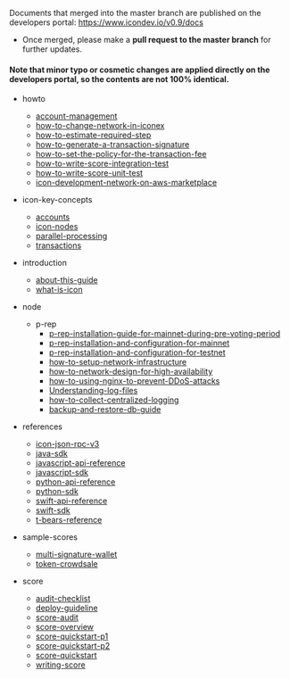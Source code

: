 
Documents that merged into the master branch are published on the developers portal: https://www.icondev.io/v0.9/docs
- Once merged, please make a **pull request to the master branch** for further updates. 

#### Note that minor typo or cosmetic changes are applied directly on the developers portal, so the contents are not 100% identical.

 
- howto
	- [account-management](./howto/account-management.md)
	- [how-to-change-network-in-iconex](./howto/how-to-change-network-in-iconex.md)
	- [how-to-estimate-required-step](./howto/how-to-estimate-required-step.md)
	- [how-to-generate-a-transaction-signature](./howto/how-to-generate-a-transaction-signature.md)
	- [how-to-set-the-policy-for-the-transaction-fee](./howto/how-to-set-the-policy-for-the-transaction-fee.md)
	- [how-to-write-score-integration-test](./howto/how-to-write-score-integration-test.md)
	- [how-to-write-score-unit-test](./howto/how-to-write-score-unit-test.md)
	- [icon-development-network-on-aws-marketplace](./howto/icon-development-network-on-aws-marketplace.md)
- icon-key-concepts
	- [accounts](./icon-key-concepts/accounts.md)
	- [icon-nodes](./icon-key-concepts/icon-nodes.md)
	- [parallel-processing](./icon-key-concepts/parallel-processing.md)
	- [transactions](./icon-key-concepts/transactions.md)
- introduction
	- [about-this-guide](./introduction/about-this-guide.md)
	- [what-is-icon](./introduction/what-is-icon.md)
- node
	- p-rep		
	    - [p-rep-installation-guide-for-mainnet-during-pre-voting-period](./node/p-rep/P-Rep_Installation_guide_for_mainnet_during_pre_voting_period.md)
		- [p-rep-installation-and-configuration-for-mainnet](./node/p-rep/p-rep-installation-and-configuration-for-mainnet.md)
		- [p-rep-installation-and-configuration-for-testnet](./node/p-rep/p-rep-installation-and-configuration-for-testnet.md)				
	    - [how-to-setup-network-infrastructure](./node/p-rep/how-to-setup-network-infrastructure.md)
		- [how-to-network-design-for-high-availability](./node/p-rep/how-to-network-design-for-high-availability.md)
		- [how-to-using-nginx-to-prevent-DDoS-attacks](./node/p-rep/how-to-using-nginx-to-prevent-DDoS-attacks.md)		
		- [Understanding-log-files](./node/p-rep/Understanding-log-files.md)
		- [how-to-collect-centralized-logging](./node/p-rep/how-to-collect-centralized-logging.md)
		- [backup-and-restore-db-guide](./node/p-rep/backup-and-restore-db-guide.md)

- references
	- [icon-json-rpc-v3](./references/icon-json-rpc-v3.md)
	- [java-sdk](./references/java-sdk.md)
	- [javascript-api-reference](./references/javascript-api-reference.md)
	- [javascript-sdk](./references/javascript-sdk.md)
	- [python-api-reference](./references/python-api-reference.md)
	- [python-sdk](./references/python-sdk.md)
	- [swift-api-reference](./references/swift-api-reference.md)
	- [swift-sdk](./references/swift-sdk.md)
	- [t-bears-reference](./references/t-bears-reference.md)
- sample-scores
	- [multi-signature-wallet](./sample-scores/multi-signature-wallet.md)
	- [token-crowdsale](./sample-scores/token-crowdsale.md)
- score
	- [audit-checklist](./score/audit-checklist.md)
	- [deploy-guideline](./score/deploy-guideline.md)
	- [score-audit](./score/score-audit.md)
	- [score-overview](./score/score-overview.md)
	- [score-quickstart-p1](./score/score-quickstart-p1.md)
	- [score-quickstart-p2](./score/score-quickstart-p2.md)
	- [score-quickstart](./score/score-quickstart.md)
	- [writing-score](./score/writing-score.md)
